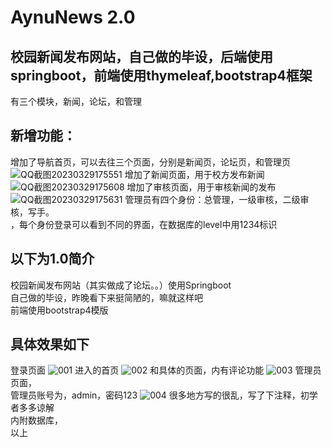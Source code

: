 # AynuNews 2.0
## 校园新闻发布网站，自己做的毕设，后端使用springboot，前端使用thymeleaf,bootstrap4框架
有三个模块，新闻，论坛，和管理
## 新增功能：
增加了导航首页，可以去往三个页面，分别是新闻页，论坛页，和管理页  
![QQ截图20230329175551](https://user-images.githubusercontent.com/98018410/228535979-89c89a60-520d-441a-b387-fefef1f321d7.png)
增加了新闻页面，用于校方发布新闻  
![QQ截图20230329175608](https://user-images.githubusercontent.com/98018410/228536306-18b16a3f-8023-4cce-b05d-ae384c686436.png)
增加了审核页面，用于审核新闻的发布
![QQ截图20230329175631](https://user-images.githubusercontent.com/98018410/228536424-fe918e93-80b1-4ba6-bf78-ce88501e8502.png)
管理员有四个身份：总管理，一级审核，二级审核，写手。  
，每个身份登录可以看到不同的界面，在数据库的level中用1234标识
## 以下为1.0简介
校园新闻发布网站（其实做成了论坛。。）使用Springboot  
自己做的毕设，昨晚看下来挺简陋的，嘛就这样吧  
前端使用bootstrap4模版  
## 具体效果如下
登录页面
![001](https://user-images.githubusercontent.com/98018410/226301370-e6dddc91-013c-4edf-815e-18f1d16efa0d.png)
进入的首页
![002](https://user-images.githubusercontent.com/98018410/226302585-1977c581-b189-4626-afd5-5f24c8141450.png)
和具体的页面，内有评论功能
![003](https://user-images.githubusercontent.com/98018410/226303482-3cdeba86-75ce-46f5-b9b6-f8e5686be584.png)
管理员页面，  
管理员账号为，admin，密码123
![004](https://user-images.githubusercontent.com/98018410/226303522-70a59692-4942-4319-90ec-9ddce44451c4.png)
很多地方写的很乱，写了下注释，初学者多多谅解  
内附数据库，  
以上
